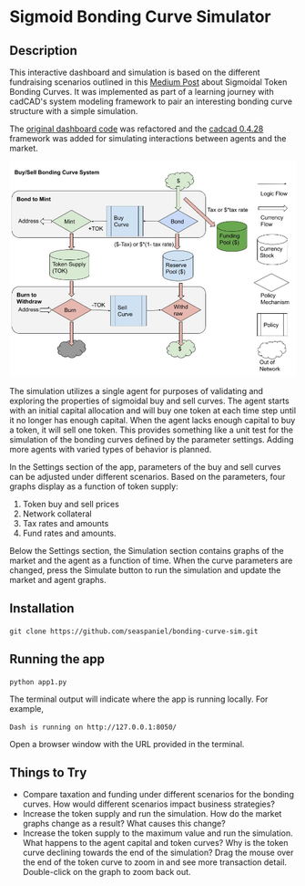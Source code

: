 # Sigmoid Bonding Curve Simulator

## Description
This interactive dashboard and simulation is based on the different fundraising 
scenarios outlined in this <a href="https://medium.com/molecule-blog/designing-different-fundraising-scenarios-with-sigmoidal-token-bonding-curves-ceafc734ed97"> Medium Post</a> about Sigmoidal Token Bonding Curves. It was implemented as part of a learning journey with cadCAD's system modeling framework to pair an interesting bonding curve structure with a simple simulation.

The <a href="https://github.com/ttsteiger/sigmoid-tbc-app">original dashboard code</a> was refactored and the <a href="https://github.com/cadCAD-org/cadCAD">cadcad 0.4.28</a> framework was added for simulating interactions between agents and the market.

<img src="assets/Molecule Buy_Sell Bonding Curve System Diagram.jpg">

The simulation utilizes a single agent for purposes of validating and exploring the properties of sigmoidal buy and sell curves.  The agent starts with an initial capital allocation and will buy one token at each time step until it no longer has enough capital.  When the agent lacks enough capital to buy a token, it will sell one token.  This provides something like a unit test for the simulation of the bonding curves defined by the parameter settings.  Adding more agents with varied types of behavior is planned.

In the Settings section of the app, parameters of the buy and sell curves can be adjusted under different scenarios.  Based on the parameters, four graphs display as a function of token supply:
1. Token buy and sell prices 
2. Network collateral
3. Tax rates and amounts 
4. Fund rates and amounts.  

Below the Settings section, the Simulation section contains graphs of the market and the agent as a function of time.  When the curve parameters are changed, press the Simulate button to run the simulation and update the market and agent graphs.  

## Installation
```git clone https://github.com/seaspaniel/bonding-curve-sim.git```

## Running the app
```python app1.py```

The terminal output will indicate where the app is running locally.  For example, 

```Dash is running on http://127.0.0.1:8050/```

Open a browser window with the URL provided in the terminal. 

## Things to Try
- Compare taxation and funding under different scenarios for the bonding curves.  How would different scenarios impact business strategies?
- Increase the token supply and run the simulation.  How do the market graphs change as a result?  What causes this change?
- Increase the token supply to the maximum value and run the simulation.  What happens to the agent capital and token curves?  Why is the token curve declining towards the end of the simulation?  Drag the mouse over the end of the token curve to zoom in and see more transaction detail.  Double-click on the graph to zoom back out.


